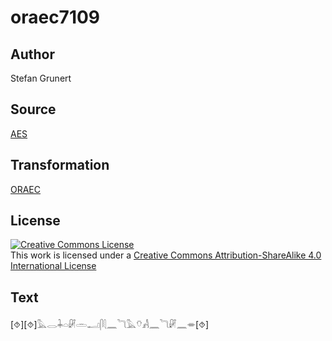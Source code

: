 # oraec7109

## Author

Stefan Grunert

## Source

[AES](https://github.com/simondschweitzer/aes)

## Transformation

[ORAEC](https://oraec.github.io/)

## License

<a rel="license" href="http://creativecommons.org/licenses/by-sa/4.0/"><img alt="Creative Commons License" style="border-width:0" src="https://i.creativecommons.org/l/by-sa/4.0/88x31.png" /></a><br />This work is licensed under a <a rel="license" href="http://creativecommons.org/licenses/by-sa/4.0/">Creative Commons Attribution-ShareAlike 4.0 International License</a>

## Text

[⯑][⯑]𓅓𓂋𓇓𓏏𓏞𓏛𓂝𓋴𓇛𓈖𓆓𓅓𓄣𓀻𓈖𓆓𓏞𓈖𓎂[⯑]<br>
